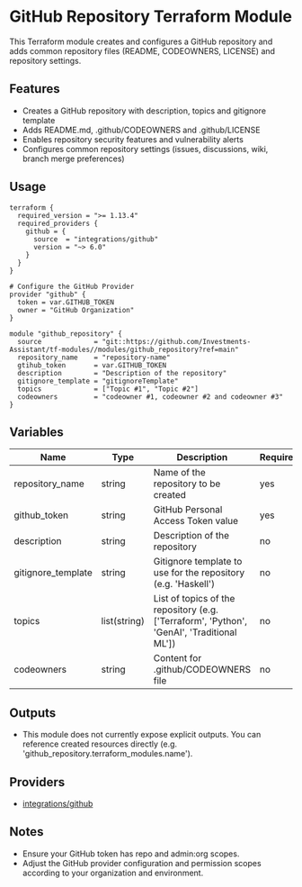 # GitHub Repository Terraform Module

This Terraform module creates and configures a GitHub repository and adds common repository files (README, CODEOWNERS, LICENSE) and repository settings.

## Features

- Creates a GitHub repository with description, topics and gitignore template
- Adds README.md, .github/CODEOWNERS and .github/LICENSE
- Enables repository security features and vulnerability alerts
- Configures common repository settings (issues, discussions, wiki, branch merge preferences)

## Usage

```hcl
terraform {
  required_version = ">= 1.13.4"
  required_providers {
    github = {
      source  = "integrations/github"
      version = "~> 6.0"
    }
  }
}

# Configure the GitHub Provider
provider "github" {
  token = var.GITHUB_TOKEN
  owner = "GitHub Organization"
}

module "github_repository" {
  source             = "git::https://github.com/Investments-Assistant/tf-modules//modules/github_repository?ref=main"
  repository_name    = "repository-name"
  gtihub_token       = var.GITHUB_TOKEN
  description        = "Description of the repository"
  gitignore_template = "gitignoreTemplate"
  topics             = ["Topic #1", "Topic #2"]
  codeowners         = "codeowner #1, codeowner #2 and codeowner #3"
}
```

## Variables

| Name                | Type          | Description                                                                                 | Required |
|---------------------|---------------|---------------------------------------------------------------------------------------------|----------|
| repository_name     | string        | Name of the repository to be created                                                        | yes      |
| github_token        | string        | GitHub Personal Access Token value                                                          | yes      |
| description         | string        | Description of the repository                                                               | no       |
| gitignore_template  | string        | Gitignore template to use for the repository (e.g. 'Haskell')                               | no       |
| topics              | list(string)  | List of topics of the repository (e.g. ['Terraform', 'Python', 'GenAI', 'Traditional ML'])  | no       |
| codeowners          | string        | Content for .github/CODEOWNERS file                                                         | no       |

## Outputs

- This module does not currently expose explicit outputs. You can reference created resources directly (e.g. 'github_repository.terraform_modules.name').

## Providers

- [integrations/github](https://registry.terraform.io/providers/integrations/github/latest)

## Notes

- Ensure your GitHub token has repo and admin:org scopes.
- Adjust the GitHub provider configuration and permission scopes according to your organization and environment.
